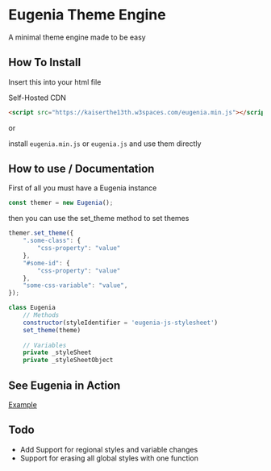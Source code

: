 # Eugenia Theme Engine

A minimal theme engine made to be easy

## How To Install

Insert this into your html file

Self-Hosted CDN
```html
<script src="https://kaiserthe13th.w3spaces.com/eugenia.min.js"></script>
```

or

install ```eugenia.min.js``` or ```eugenia.js``` and use them directly

## How to use / Documentation

First of all you must have a Eugenia instance

```js
const themer = new Eugenia();
```

then you can use the set_theme method to set themes

```js
themer.set_theme({
	".some-class": {
		"css-property": "value"
	},
	"#some-id": {
		"css-property": "value"
	},
	"some-css-variable": "value",
});
```

```js
class Eugenia
	// Methods
	constructor(styleIdentifier = 'eugenia-js-stylesheet')
	set_theme(theme)
	
	// Variables
	private _styleSheet
	private _styleSheetObject
```

## See Eugenia in Action

[Example](https://kaiserthe13th.w3spaces.com/eugenia.index.html)

## Todo

- Add Support for regional styles and variable changes
- Support for erasing all global styles with one function
